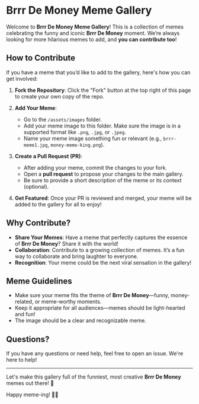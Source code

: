 # Brrr De Money Meme Gallery

Welcome to **Brrr De Money Meme Gallery**! This is a collection of memes celebrating the funny and iconic **Brrr De Money** moment. We’re always looking for more hilarious memes to add, and **you can contribute too**!

## How to Contribute

If you have a meme that you’d like to add to the gallery, here's how you can get involved:

1. **Fork the Repository**: Click the "Fork" button at the top right of this page to create your own copy of the repo.

2. **Add Your Meme**: 
   - Go to the `/assets/images` folder.
   - Add your meme image to this folder. Make sure the image is in a supported format like `.png`, `.jpg`, or `.jpeg`.
   - Name your meme image something fun or relevant (e.g., `brrr-meme1.jpg`, `money-meme-king.png`).

3. **Create a Pull Request (PR)**:
   - After adding your meme, commit the changes to your fork.
   - Open a **pull request** to propose your changes to the main gallery.
   - Be sure to provide a short description of the meme or its context (optional).

4. **Get Featured**: Once your PR is reviewed and merged, your meme will be added to the gallery for all to enjoy!

## Why Contribute?

- **Share Your Memes**: Have a meme that perfectly captures the essence of **Brrr De Money**? Share it with the world!
- **Collaboration**: Contribute to a growing collection of memes. It’s a fun way to collaborate and bring laughter to everyone.
- **Recognition**: Your meme could be the next viral sensation in the gallery!

## Meme Guidelines

- Make sure your meme fits the theme of **Brrr De Money**—funny, money-related, or meme-worthy moments.
- Keep it appropriate for all audiences—memes should be light-hearted and fun!
- The image should be a clear and recognizable meme.

## Questions?

If you have any questions or need help, feel free to open an issue. We're here to help!

---

Let's make this gallery full of the funniest, most creative **Brrr De Money** memes out there! 🤩

Happy meme-ing! 🎉💸

